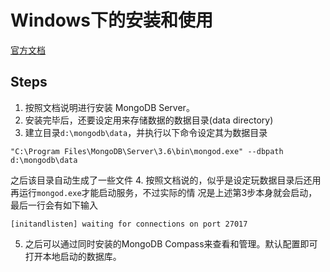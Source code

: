 # Windows下的安装和使用

[官方文档](https://docs.mongodb.com/manual/tutorial/install-mongodb-on-windows/)

## Steps
1. 按照文档说明进行安装 MongoDB Server。
2. 安装完毕后，还要设定用来存储数据的数据目录(data directory)
3. 建立目录`d:\mongodb\data`，并执行以下命令设定其为数据目录
```shell
"C:\Program Files\MongoDB\Server\3.6\bin\mongod.exe" --dbpath d:\mongodb\data
```
之后该目录自动生成了一些文件
4. 按照文档说的，似乎是设定玩数据目录后还用再运行`mongod.exe`才能启动服务，不过实际的情
况是上述第3步本身就会启动，最后一行会有如下输入
```shell
[initandlisten] waiting for connections on port 27017
```
5. 之后可以通过同时安装的MongoDB Compass来查看和管理。默认配置即可打开本地启动的数据库。
